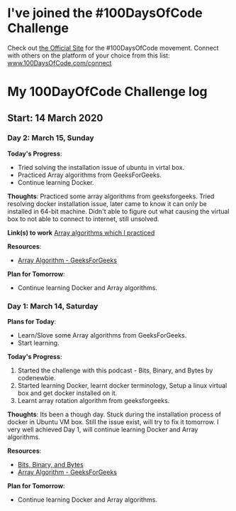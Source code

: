 # I've joined the #100DaysOfCode Challenge
Check out [the Official Site](http://100daysofcode.com/) for the #100DaysOfCode movement. Connect with others on the platform of your choice from this list: www.100DaysOfCode.com/connect

# My 100DayOfCode Challenge log
## Start: 14 March 2020

### Day 2: March 15, Sunday

**Today's Progress**:
* Tried solving the installation issue of ubuntu in virtal box.
* Practiced Array algorithms from GeeksForGeeks.
* Continue learning Docker.

**Thoughts**: 
    Practiced some array algorithms from geeksforgeeks. Tried resolving docker installation issue, later came to know it can only be installed in 64-bit machine. Didn't able to figure out what causing the virtual box to not able to connect to internet, still unsolved.

**Link(s) to work** 
[Array algorithms which I practiced](https://github.com/chandan-24/coding-practice/tree/master/array)

**Resources**:
* [Array Algorithm - GeeksForGeeks](https://www.geeksforgeeks.org/array-data-structure/)

**Plan for Tomorrow**:
* Continue learning Docker and Array algorithms.


### Day 1: March 14, Saturday

**Plans for Today**:
* Learn/Slove some Array algorithms from GeeksForGeeks.
* Start learning.

**Today's Progress**:
1. Started the challenge with this podcast - Bits, Binary, and Bytes by codenewbie.
2. Started learning Docker, learnt docker terminology, Setup a linux virtual box and get docker installed on it.
3. Learnt array rotation algorithm from geeksforgeeks.

**Thoughts**:
    Its been a though day. Stuck during the installation process of docker in Ubuntu VM box. Still the issue exist, will try to fix it tomorrow. I very well achieved Day 1, will continue learning Docker and Array algorithms.

**Resources**:
* [Bits, Binary, and Bytes](https://www.codenewbie.org/basecs/3)
* [Array Algorithm - GeeksForGeeks](https://www.geeksforgeeks.org/array-data-structure/)

**Plan for Tomorrow**:
* Continue learning Docker and Array algorithms.